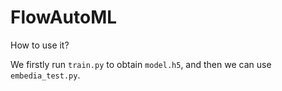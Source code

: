 # FlowAutoML

How to use it?

We firstly run `train.py` to obtain `model.h5`, and then we can use `embedia_test.py`. 
